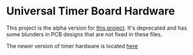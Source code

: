 # Universal Timer Board Hardware
This project is the alpha version for <a href="https://github.com/the-this-pointer/timer-board-stm32f103" target="_blank">this project</a>. It's deprecated and has some blunders in PCB designs that are not fixed in these files.

The newer version of timer hardware is located <a href="https://github.com/the-this-pointer/timer-board-stm32f103-hw-2" target="_blank">here</a>